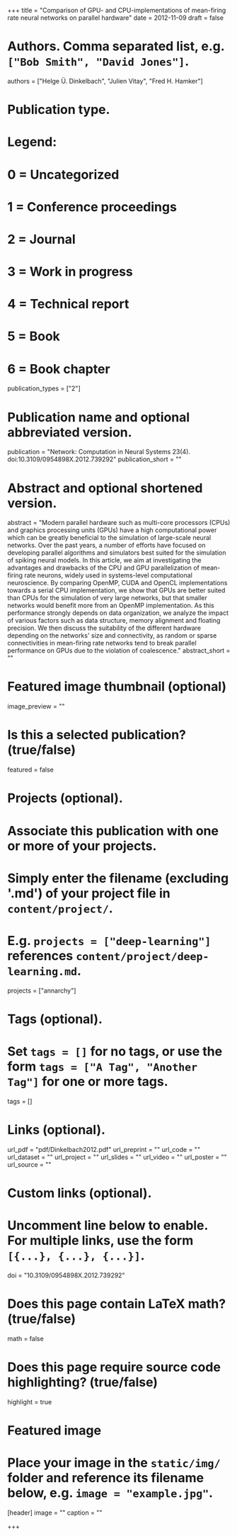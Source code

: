 +++
title = "Comparison of GPU- and CPU-implementations of mean-firing rate neural networks on parallel hardware"
date = 2012-11-09
draft = false

# Authors. Comma separated list, e.g. `["Bob Smith", "David Jones"]`.
authors = ["Helge Ü. Dinkelbach", "Julien Vitay", "Fred H. Hamker"]

# Publication type.
# Legend:
# 0 = Uncategorized
# 1 = Conference proceedings
# 2 = Journal
# 3 = Work in progress
# 4 = Technical report
# 5 = Book
# 6 = Book chapter
publication_types = ["2"]

# Publication name and optional abbreviated version.
publication = "Network: Computation in Neural Systems 23(4). doi:10.3109/0954898X.2012.739292"
publication_short = ""

# Abstract and optional shortened version.
abstract = "Modern parallel hardware such as multi-core processors (CPUs) and graphics processing units (GPUs) have a high computational power which can be greatly beneficial to the simulation of large-scale neural networks. Over the past years, a number of efforts have focused on developing parallel algorithms and simulators best suited for the simulation of spiking neural models. In this article, we aim at investigating the advantages and drawbacks of the CPU and GPU parallelization of mean-firing rate neurons, widely used in systems-level computational neuroscience. By comparing OpenMP, CUDA and OpenCL implementations towards a serial CPU implementation, we show that GPUs are better suited than CPUs for the simulation of very large networks, but that smaller networks would benefit more from an OpenMP implementation. As this performance strongly depends on data organization, we analyze the impact of various factors such as data structure, memory alignment and floating precision. We then discuss the suitability of the different hardware depending on the networks' size and connectivity, as random or sparse connectivities in mean-firing rate networks tend to break parallel performance on GPUs due to the violation of coalescence."
abstract_short = ""

# Featured image thumbnail (optional)
image_preview = ""

# Is this a selected publication? (true/false)
featured = false

# Projects (optional).
#   Associate this publication with one or more of your projects.
#   Simply enter the filename (excluding '.md') of your project file in `content/project/`.
#   E.g. `projects = ["deep-learning"]` references `content/project/deep-learning.md`.
projects = ["annarchy"]

# Tags (optional).
#   Set `tags = []` for no tags, or use the form `tags = ["A Tag", "Another Tag"]` for one or more tags.
tags = []

# Links (optional).
url_pdf = "pdf/Dinkelbach2012.pdf"
url_preprint = ""
url_code = ""
url_dataset = ""
url_project = ""
url_slides = ""
url_video = ""
url_poster = ""
url_source = ""

# Custom links (optional).
#   Uncomment line below to enable. For multiple links, use the form `[{...}, {...}, {...}]`.
doi = "10.3109/0954898X.2012.739292"

# Does this page contain LaTeX math? (true/false)
math = false

# Does this page require source code highlighting? (true/false)
highlight = true

# Featured image
# Place your image in the `static/img/` folder and reference its filename below, e.g. `image = "example.jpg"`.
[header]
image = ""
caption = ""

+++

